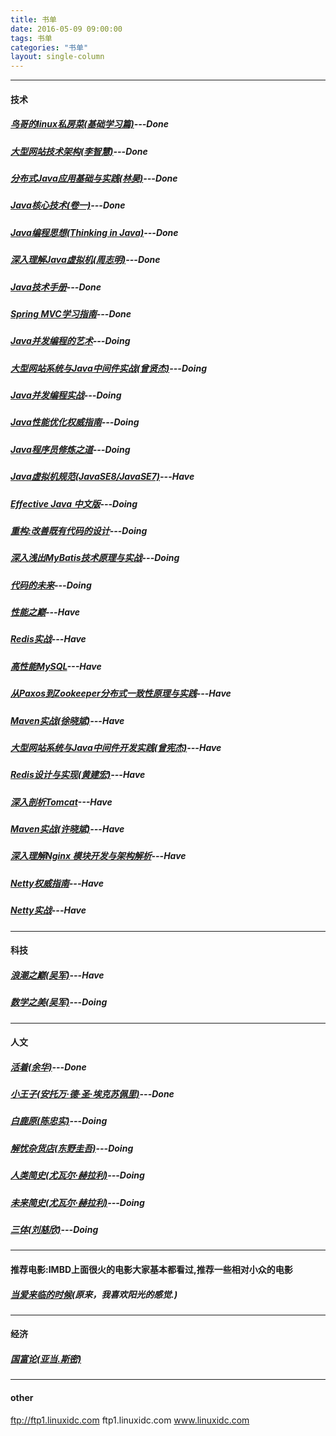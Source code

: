 ```yaml
---
title: 书单
date: 2016-05-09 09:00:00
tags: 书单
categories: "书单"
layout: single-column
---
```

***
#### 技术
##### [鸟哥的linux私房菜(基础学习篇)](https://book.douban.com/subject/4889838/)---Done
##### [大型网站技术架构(李智慧)](https://book.douban.com/subject/25723064/)---Done
##### [分布式Java应用基础与实践(林昊)](https://book.douban.com/subject/4848587/)---Done
##### [Java核心技术(卷一)](https://book.douban.com/subject/25762168/)---Done
##### [Java编程思想(Thinking in Java)](https://book.douban.com/subject/1313042/)---Done
##### [深入理解Java虚拟机(周志明)](https://book.douban.com/subject/24722612/)---Done
##### [Java技术手册](https://book.douban.com/subject/26674131/)---Done
##### [Spring MVC学习指南](https://book.douban.com/subject/26411275/)---Done
##### [Java并发编程的艺术](https://book.douban.com/subject/26591326/)---Doing
##### [大型网站系统与Java中间件实战(曾贤杰)](https://book.douban.com/subject/25867042/)---Doing
##### [Java并发编程实战](https://book.douban.com/subject/10484692/)---Doing
##### [Java性能优化权威指南](https://book.douban.com/subject/25828043/)---Doing
##### [Java程序员修炼之道](https://book.douban.com/subject/24841235/)---Doing
##### [Java虚拟机规范(JavaSE8/JavaSE7)](https://book.douban.com/subject/26418340/)---Have
##### [Effective Java 中文版](https://book.douban.com/subject/3360807/)---Doing
##### [重构:改善既有代码的设计](https://book.douban.com/subject/4262627/)---Doing
##### [深入浅出MyBatis技术原理与实战](https://book.douban.com/subject/26858114/)---Doing
##### [代码的未来](https://book.douban.com/subject/24536403/)---Doing
##### [性能之巅](https://book.douban.com/subject/26586598/)---Have
##### [Redis实战](https://book.douban.com/subject/26612779/)---Have
##### [高性能MySQL](https://book.douban.com/subject/23008813/)---Have
##### [从Paxos到Zookeeper分布式一致性原理与实践](https://book.douban.com/subject/26292004/)---Have
##### [Maven实战(徐晓斌)](https://book.douban.com/subject/5345682/)---Have
##### [大型网站系统与Java中间件开发实践(曾宪杰)](https://book.douban.com/subject/25867042/)---Have
##### [Redis设计与实现(黄建宏)](https://book.douban.com/subject/25900156/)---Have
##### [深入剖析Tomcat](https://book.douban.com/subject/10426640/)---Have
##### [Maven实战(许晓斌)](https://book.douban.com/subject/5345682/)---Have
##### [深入理解Nginx 模块开发与架构解析](https://book.douban.com/subject/22793675/)---Have
##### [Netty权威指南](https://book.douban.com/subject/25897245/)---Have
##### [Netty实战](https://book.douban.com/subject/27038538/)---Have
***
#### 科技
##### [浪潮之巅(吴军)](https://book.douban.com/subject/6709783/)---Have
##### [数学之美(吴军)](https://book.douban.com/subject/26163454/)---Doing
***
#### 人文
##### [活着(余华)](https://book.douban.com/subject/4913064/)---Done
##### [小王子(安托万·德·圣·埃克苏佩里)](https://book.douban.com/subject/1084336/)---Done
##### [白鹿原(陈忠实)](https://book.douban.com/subject/1085799/)---Doing
##### [解忧杂货店(东野圭吾)](https://book.douban.com/subject/25862578/)---Doing
##### [人类简史(尤瓦尔·赫拉利)](https://book.douban.com/subject/25985021/)---Doing
##### [未来简史(尤瓦尔·赫拉利)](https://book.douban.com/subject/26943161/)---Doing
##### [三体(刘慈欣)](https://book.douban.com/subject/2567698/)---Doing
***
#### 推荐电影:IMBD上面很火的电影大家基本都看过,推荐一些相对小众的电影
##### [当爱来临的时候](https://movie.douban.com/subject/4304212/)(原来，我喜欢阳光的感觉.)
***
#### 经济
##### [国富论(亚当.斯密)](https://book.douban.com/subject/1261560/)
***
#### other
ftp://ftp1.linuxidc.com ftp1.linuxidc.com www.linuxidc.com